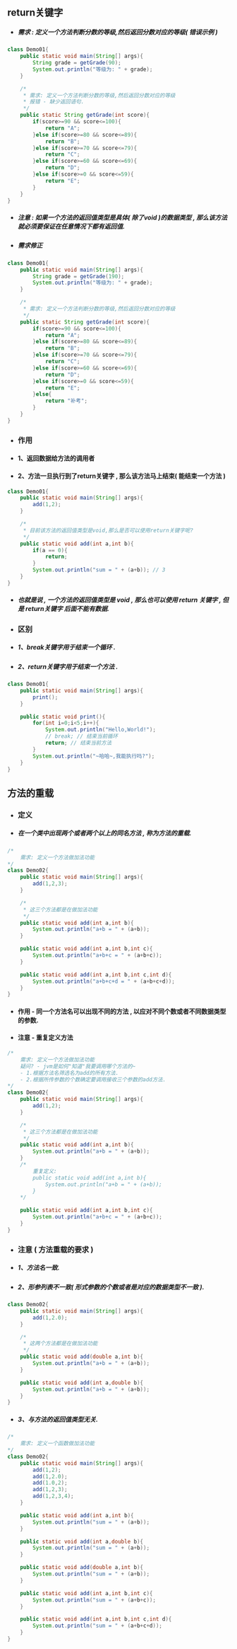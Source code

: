## return关键字

* ##### 需求 : 定义一个方法判断分数的等级,然后返回分数对应的等级\( 错误示例 \)

```java
class Demo01{
    public static void main(String[] args){
        String grade = getGrade(90);
        System.out.println("等级为: " + grade);
    }

    /*
     * 需求: 定义一个方法判断分数的等级,然后返回分数对应的等级
     * 报错 - 缺少返回语句.
     */
    public static String getGrade(int score){
        if(score>=90 && score<=100){
            return "A";
        }else if(score>=80 && score<=89){
            return "B";
        }else if(score>=70 && score<=79){
            return "C";
        }else if(score>=60 && score<=69){
            return "D";
        }else if(score>=0 && score<=59){
            return "E";
        }
    }
}
```

* ##### 注意 : 如果一个方法的返回值类型是具体\( 除了void \)的数据类型 , 那么该方法就必须要保证在任意情况下都有返回值.
* ##### 需求修正

```java
class Demo01{
    public static void main(String[] args){
        String grade = getGrade(190);
        System.out.println("等级为: " + grade);
    }

    /*
     * 需求: 定义一个方法判断分数的等级,然后返回分数对应的等级
     */
    public static String getGrade(int score){
        if(score>=90 && score<=100){
            return "A";
        }else if(score>=80 && score<=89){
            return "B";
        }else if(score>=70 && score<=79){
            return "C";
        }else if(score>=60 && score<=69){
            return "D";
        }else if(score>=0 && score<=59){
            return "E";
        }else{
            return "补考";
        }
    }
}
```

* ### 作用
* #### 1、返回数据给方法的调用者
* #### 2、方法一旦执行到了return关键字 , 那么该方法马上结束\( 能结束一个方法 \)

```java
class Demo01{
    public static void main(String[] args){
        add(1,2);
    }

    /*
     * 目前该方法的返回值类型是void,那么是否可以使用return关键字呢?
     */
    public static void add(int a,int b){
        if(a == 0){
            return;
        }
        System.out.println("sum = " + (a+b)); // 3
    }
}
```

* ##### 也就是说 , 一个方法的返回值类型是 void , 那么也可以使用 return 关键字 , 但是 return关键字 后面不能有数据.
* ### 区别
* ##### 1、break关键字用于结束一个循环 .
* ##### 2、return关键字用于结束一个方法 .

```java
class Demo01{
    public static void main(String[] args){
        print();
    }

    public static void print(){
        for(int i=0;i<5;i++){
            System.out.println("Hello,World!");
            // break; // 结束当前循环
            return; // 结束当前方法
        }
        System.out.println("~哈哈~,我能执行吗?");
    }
}
```

## 方法的重载

* ### 定义
* ##### 在一个类中出现两个或者两个以上的同名方法 , 称为方法的重载.

```java
/*
    需求: 定义一个方法做加法功能
*/
class Demo02{
    public static void main(String[] args){
        add(1,2,3);
    }

    /*
     * 这三个方法都是在做加法功能
     */
    public static void add(int a,int b){
        System.out.println("a+b = " + (a+b));
    }

    public static void add(int a,int b,int c){
        System.out.println("a+b+c = " + (a+b+c));
    }

    public static void add(int a,int b,int c,int d){
        System.out.println("a+b+c+d = " + (a+b+c+d));
    }
}
```

* #### 作用 - 同一个方法名可以出现不同的方法 , 以应对不同个数或者不同数据类型的参数.
* #### 注意 - 重复定义方法

```java
/*
    需求: 定义一个方法做加法功能
    疑问? - jvm是如何"知道"我要调用哪个方法的~
    - 1.根据方法名筛选名为add的所有方法.
    - 2.根据所传参数的个数确定要调用接收三个参数的add方法.
*/
class Demo02{
    public static void main(String[] args){
        add(1,2);
    }

    /*
     * 这三个方法都是在做加法功能
     */
    public static void add(int a,int b){
        System.out.println("a+b = " + (a+b));
    }
    /*
        重复定义:
        public static void add(int a,int b){
            System.out.println("a+b = " + (a+b));
        }
    */

    public static void add(int a,int b,int c){
        System.out.println("a+b+c = " + (a+b+c));
    }
}
```

* ### 注意 \( 方法重载的要求 \)
* ##### 1、方法名一致.
* ##### 2、形参列表不一致\( 形式参数的个数或者是对应的数据类型不一致 \).

```java
class Demo02{
	public static void main(String[] args){
		add(1,2.0);
	}

	/*
	 * 这两个方法都是在做加法功能
	 */
	public static void add(double a,int b){
		System.out.println("a+b = " + (a+b));
	}

	public static void add(int a,double b){
		System.out.println("a+b = " + (a+b));
	}
}
```

* ##### 3、与方法的返回值类型无关.

```java
/*
    需求: 定义一个函数做加法功能
*/
class Demo02{
    public static void main(String[] args){
        add(1,2);
        add(1,2.0);
        add(1.0,2);
        add(1,2,3);
        add(1,2,3,4);
    }

    public static void add(int a,int b){
        System.out.println("sum = " + (a+b));    
    }

    public static void add(int a,double b){
        System.out.println("sum = " + (a+b));    
    }

    public static void add(double a,int b){
        System.out.println("sum = " + (a+b));    
    }

    public static void add(int a,int b,int c){
        System.out.println("sum = " + (a+b+c));
    }

    public static void add(int a,int b,int c,int d){
        System.out.println("sum = " + (a+b+c+d));
    }
}
```



